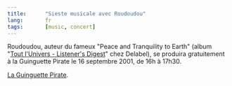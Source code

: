 ```yaml
---
title:      "Sieste musicale avec Roudoudou"
lang:       fr
tags:       [music, concert]
---
```


Roudoudou, auteur du fameux "Peace and Tranquility to Earth" (album "[Tout l'Univers - Listener's Digest](http://www.amazon.com/exec/obidos/ASIN/B00004HYCB/phpheaven)" chez Delabel), se produira gratuitement à la Guinguette Pirate le 16 septembre 2001, de 16h à 17h30.

[La Guinguette Pirate](http://www.guinguettepirate.com/).
